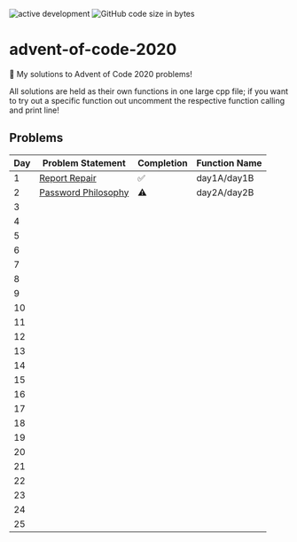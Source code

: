 ![active development](https://img.shields.io/badge/active%20dev-yes-brightgreen.svg)
![GitHub code size in bytes](https://img.shields.io/github/languages/code-size/simcard0000/advent-of-code-2020.svg)
# advent-of-code-2020
🎄 My solutions to Advent of Code 2020 problems!

All solutions are held as their own functions in one large cpp file; if you want to try out a specific function out uncomment the respective function calling and print line!

## Problems
| Day | Problem Statement                                          | Completion | Function Name |
| --- | ---------------------------------------------------------- | ---------- | ------------- | 
|  1  | [Report Repair](https://adventofcode.com/2020/day/1)       | ✅         | day1A/day1B  |
|  2  | [Password Philosophy](https://adventofcode.com/2020/day/2) | ⚠          | day2A/day2B  |
|  3  |
|  4  |
|  5  |
|  6  |
|  7  |
|  8  |
|  9  |
| 10  |
| 11  |
| 12  |
| 13  |
| 14  |
| 15  |
| 16  |
| 17  |
| 18  |
| 19  |
| 20  |
| 21  |
| 22  |
| 23  |
| 24  |
| 25  |

